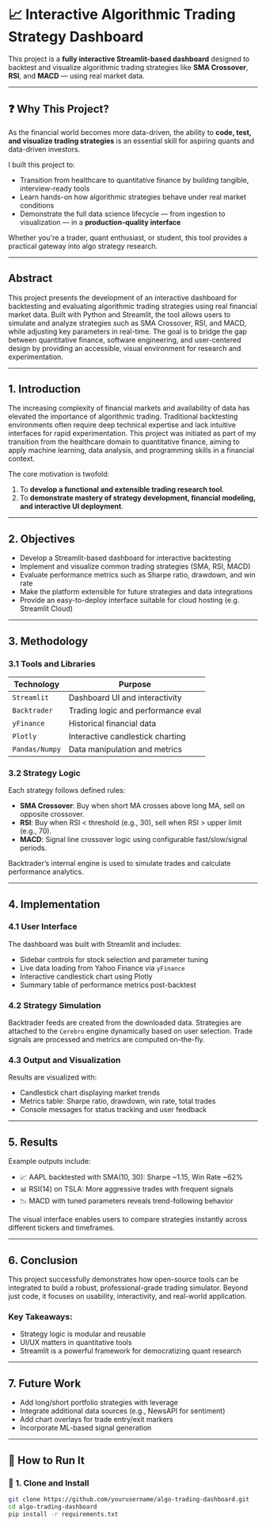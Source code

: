 # 📈 Interactive Algorithmic Trading Strategy Dashboard

This project is a **fully interactive Streamlit-based dashboard** designed to backtest and visualize algorithmic trading strategies like **SMA Crossover**, **RSI**, and **MACD** — using real market data.

---

## ❓ Why This Project?

As the financial world becomes more data-driven, the ability to **code, test, and visualize trading strategies** is an essential skill for aspiring quants and data-driven investors.

I built this project to:
- Transition from healthcare to quantitative finance by building tangible, interview-ready tools
- Learn hands-on how algorithmic strategies behave under real market conditions
- Demonstrate the full data science lifecycle — from ingestion to visualization — in a **production-quality interface**

Whether you're a trader, quant enthusiast, or student, this tool provides a practical gateway into algo strategy research.


---

## Abstract

This project presents the development of an interactive dashboard for backtesting and evaluating algorithmic trading strategies using real financial market data. Built with Python and Streamlit, the tool allows users to simulate and analyze strategies such as SMA Crossover, RSI, and MACD, while adjusting key parameters in real-time. The goal is to bridge the gap between quantitative finance, software engineering, and user-centered design by providing an accessible, visual environment for research and experimentation.

---

## 1. Introduction

The increasing complexity of financial markets and availability of data has elevated the importance of algorithmic trading. Traditional backtesting environments often require deep technical expertise and lack intuitive interfaces for rapid experimentation. This project was initiated as part of my transition from the healthcare domain to quantitative finance, aiming to apply machine learning, data analysis, and programming skills in a financial context.

The core motivation is twofold:
1. To **develop a functional and extensible trading research tool**.
2. To **demonstrate mastery of strategy development, financial modeling, and interactive UI deployment**.

---

## 2. Objectives

- Develop a Streamlit-based dashboard for interactive backtesting
- Implement and visualize common trading strategies (SMA, RSI, MACD)
- Evaluate performance metrics such as Sharpe ratio, drawdown, and win rate
- Make the platform extensible for future strategies and data integrations
- Provide an easy-to-deploy interface suitable for cloud hosting (e.g. Streamlit Cloud)

---

## 3. Methodology

### 3.1 Tools and Libraries
| Technology      | Purpose                             |
|-----------------|-------------------------------------|
| `Streamlit`     | Dashboard UI and interactivity      |
| `Backtrader`    | Trading logic and performance eval  |
| `yFinance`      | Historical financial data           |
| `Plotly`        | Interactive candlestick charting    |
| `Pandas/Numpy`  | Data manipulation and metrics       |

### 3.2 Strategy Logic
Each strategy follows defined rules:
- **SMA Crossover**: Buy when short MA crosses above long MA, sell on opposite crossover.
- **RSI**: Buy when RSI < threshold (e.g., 30), sell when RSI > upper limit (e.g., 70).
- **MACD**: Signal line crossover logic using configurable fast/slow/signal periods.

Backtrader’s internal engine is used to simulate trades and calculate performance analytics.

---

## 4. Implementation

### 4.1 User Interface
The dashboard was built with Streamlit and includes:
- Sidebar controls for stock selection and parameter tuning
- Live data loading from Yahoo Finance via `yFinance`
- Interactive candlestick chart using Plotly
- Summary table of performance metrics post-backtest

### 4.2 Strategy Simulation
Backtrader feeds are created from the downloaded data. Strategies are attached to the `Cerebro` engine dynamically based on user selection. Trade signals are processed and metrics are computed on-the-fly.

### 4.3 Output and Visualization
Results are visualized with:
- Candlestick chart displaying market trends
- Metrics table: Sharpe ratio, drawdown, win rate, total trades
- Console messages for status tracking and user feedback

---

## 5. Results

Example outputs include:
- 📈 AAPL backtested with SMA(10, 30): Sharpe ~1.15, Win Rate ~62%
- 📊 RSI(14) on TSLA: More aggressive trades with frequent signals
- 📉 MACD with tuned parameters reveals trend-following behavior

The visual interface enables users to compare strategies instantly across different tickers and timeframes.

---

## 6. Conclusion

This project successfully demonstrates how open-source tools can be integrated to build a robust, professional-grade trading simulator. Beyond just code, it focuses on usability, interactivity, and real-world application.

### Key Takeaways:
- Strategy logic is modular and reusable
- UI/UX matters in quantitative tools
- Streamlit is a powerful framework for democratizing quant research

---

## 7. Future Work

- Add long/short portfolio strategies with leverage
- Integrate additional data sources (e.g., NewsAPI for sentiment)
- Add chart overlays for trade entry/exit markers
- Incorporate ML-based signal generation



---

## 🚀 How to Run It

### 🧪 1. Clone and Install
```bash
git clone https://github.com/yourusername/algo-trading-dashboard.git
cd algo-trading-dashboard
pip install -r requirements.txt

